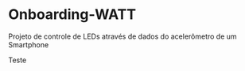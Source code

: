 # Onboarding-WATT
Projeto de controle de LEDs através de dados do acelerômetro de um Smartphone

Teste
